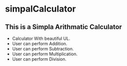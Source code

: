 # simpalCalculator
## This is a Simpla Arithmatic Calculator
* Calculator With beautiful UL.
* User can perform Addition.
* User can perform Subtraction.
* User can perform Multiplication.
* User can perform Division.

